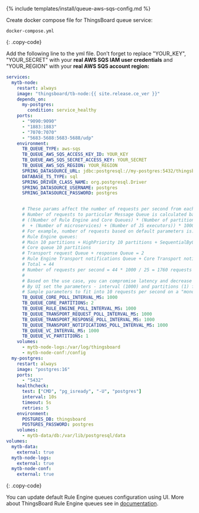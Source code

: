 {% include templates/install/queue-aws-sqs-config.md %}

Create docker compose file for ThingsBoard queue service:

```text
docker-compose.yml
```
{: .copy-code}

Add the following line to the yml file. Don’t forget to replace "YOUR_KEY", "YOUR_SECRET" with your **real AWS SQS IAM user credentials** and "YOUR_REGION" with your **real AWS SQS account region:**

```yml
services:
  mytb-node:
    restart: always
    image: "thingsboard/tb-node:{{ site.release.ce_ver }}"
    depends_on:
      my-postgres:
        condition: service_healthy
    ports:
      - "9090:9090"
      - "1883:1883"
      - "7070:7070"
      - "5683-5688:5683-5688/udp"
    environment:
      TB_QUEUE_TYPE: aws-sqs
      TB_QUEUE_AWS_SQS_ACCESS_KEY_ID: YOUR_KEY
      TB_QUEUE_AWS_SQS_SECRET_ACCESS_KEY: YOUR_SECRET
      TB_QUEUE_AWS_SQS_REGION: YOUR_REGION
      SPRING_DATASOURCE_URL: jdbc:postgresql://my-postgres:5432/thingsboard
      DATABASE_TS_TYPE: sql
      SPRING_DRIVER_CLASS_NAME: org.postgresql.Driver
      SPRING_DATASOURCE_USERNAME: postgres
      SPRING_DATASOURCE_PASSWORD: postgres


      # These params affect the number of requests per second from each partitions per each queue.
      # Number of requests to particular Message Queue is calculated based on the formula:
      # ((Number of Rule Engine and Core Queues) * (Number of partitions per Queue) + (Number of transport queues)
      #  + (Number of microservices) + (Number of JS executors)) * 1000 / POLL_INTERVAL_MS
      # For example, number of requests based on default parameters is:
      # Rule Engine queues:
      # Main 10 partitions + HighPriority 10 partitions + SequentialByOriginator 10 partitions = 30
      # Core queue 10 partitions
      # Transport request Queue + response Queue = 2
      # Rule Engine Transport notifications Queue + Core Transport notifications Queue = 2
      # Total = 44
      # Number of requests per second = 44 * 1000 / 25 = 1760 requests
      # 
      # Based on the use case, you can compromise latency and decrease number of partitions/requests to the queue, if the message load is low.
      # By UI set the parameters - interval (1000) and partitions (1) for Rule Engine queues.
      # Sample parameters to fit into 10 requests per second on a "monolith" deployment: 
      TB_QUEUE_CORE_POLL_INTERVAL_MS: 1000
      TB_QUEUE_CORE_PARTITIONS: 2
      TB_QUEUE_RULE_ENGINE_POLL_INTERVAL_MS: 1000
      TB_QUEUE_TRANSPORT_REQUEST_POLL_INTERVAL_MS: 1000
      TB_QUEUE_TRANSPORT_RESPONSE_POLL_INTERVAL_MS: 1000
      TB_QUEUE_TRANSPORT_NOTIFICATIONS_POLL_INTERVAL_MS: 1000
      TB_QUEUE_VC_INTERVAL_MS: 1000
      TB_QUEUE_VC_PARTITIONS: 1
    volumes:
      - mytb-node-logs:/var/log/thingsboard
      - mytb-node-conf:/config
  my-postgres:
    restart: always
    image: "postgres:16"
    ports:
      - "5432"
    healthcheck:
      test: ["CMD", "pg_isready", "-U", "postgres"]
      interval: 10s
      timeout: 5s
      retries: 5
    environment:
      POSTGRES_DB: thingsboard
      POSTGRES_PASSWORD: postgres
    volumes:
      - mytb-data/db:/var/lib/postgresql/data
volumes:
  mytb-data:
    external: true
  mytb-node-logs:
    external: true
  mytb-node-conf:
    external: true
```
{: .copy-code}

You can update default Rule Engine queues configuration using UI. More about ThingsBoard Rule Engine queues see in [documentation](/docs/{{docsPrefix}}user-guide/rule-engine-2-5/queues/).
